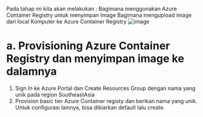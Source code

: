 Pada tahap ini kita akan melakukan : 
Bagimana menggunakan Azure Container Registry untuk menyimpan Image
Bagimana mengupload image dari local Komputer ke Azure Container Registry
![image](https://user-images.githubusercontent.com/23251706/146922833-7ccffa13-84d5-4763-be67-ac4e13ced3fc.png)



# a. Provisioning Azure Container Registry dan menyimpan image ke dalamnya
1. Sign In ke Azure Portal dan Create Resources Group dengan nama yang unik pada region SoutheastAsia
2. Provision basic tier Azure Container registy dan berikan nama yang unik. Untuk configurasi lainnya, bisa dibiarkan default lalu create. 

